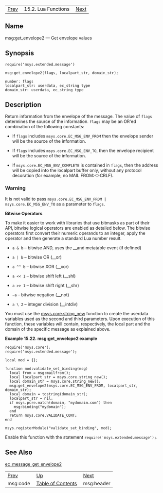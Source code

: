 |     |     |     |
| --- | --- | --- |
| [Prev](lua.ref.msg_code)  | 15.2. Lua Functions |  [Next](lua.ref.header.php) |

<a name="lua.ref.msg_get_envelope2"></a>
## Name

msg:get_envelope2 — Get envelope values

<a name="idp24176672"></a>
## Synopsis

`require('msys.extended.message')`

`msg:get_envelope2(flags, localpart_str, domain_str);`

```
number: flags
localpart_str: userdata, ec_string type
domain_str: userdata, ec_string type
```
<a name="idp24180176"></a>
## Description

Return information from the envelope of the message. The value of `flags` determines the source of the information. `flags` may be an OR'ed combination of the following constants:

*   If `flags` includes `msys.core.EC_MSG_ENV_FROM` then the envelope sender will be the source of the information.

*   If `flags` includes `msys.core.EC_MSG_ENV_TO`, then the envelope recipient will be the source of the information.

*   If `msys.core.EC_MSG_ENV_COMPLETE` is contained in `flags`, then the address will be copied into the localpart buffer only, without any protocol decoration (for example, no MAIL FROM:<>CRLF).

### Warning

It is not valid to pass `msys.core.EC_MSG_ENV_FROM | msys.core.EC_MSG_ENV_TO` as a parameter to `flags`.

**Bitwise Operators**

To make it easier to work with libraries that use bitmasks as part of their API, bitwise logical operators are enabled as detailed below. The bitwise operators first convert their numeric operands to an integer, apply the operator and then generate a standard Lua number result.

*   `a & b` – bitwise AND, uses the __and metatable event (if defined)

*   `a | b` – bitwise OR (__or)

*   `a ^^ b` – bitwise XOR (__xor)

*   `a << 1` – bitwise shift left (__shl)

*   `a >> 1` – bitwise shift right (__shr)

*   `~a` – bitwise negation (__not)

*   `a \ 2` – integer division (__intdiv)

You must use the [msys.core.string_new](lua.ref.msys.core.string_new "msys.core.string_new") function to create the userdata variables used as the second and third parameters. Upon execution of this function, these variables will contain, respectively, the local part and the domain of the specific message as explained above.

<a name="lua.ref.msg_get_envelope2.example.get"></a>

**Example 15.22. msg:get_envelope2 example**

```
require('msys.core');
require('msys.extended.message');

local mod = {};

function mod:validate_set_binding(msg)
  local from = msg:mailfrom();
  local localpart_str = msys.core.string_new();
  local domain_str = msys.core.string_new();
  msg:get_envelope2(msys.core.EC_MSG_ENV_FROM, localpart_str, domain_str);
  local domain = tostring(domain_str);
  localpart_str = nil;
  if msys.pcre.match(domain, "mydomain.com") then
    msg:binding("mydomain");
  end
  return msys.core.VALIDATE_CONT;
end

msys.registerModule("validate_set_binding", mod);
```

Enable this function with the statement `require('msys.extended.message');`.

<a name="idp24206464"></a>
## See Also

[ec_message_get_envelope2](https://support.messagesystems.com/docs/web-c-api/apis.ec_message_get_envelope2)

|     |     |     |
| --- | --- | --- |
| [Prev](lua.ref.msg_code)  | [Up](lua.function.details.php) |  [Next](lua.ref.header.php) |
| msg:code  | [Table of Contents](index) |  msg:header |
